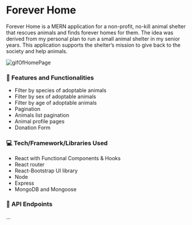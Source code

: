 # Forever Home

Forever Home is a MERN application for a non-profit, no-kill animal shelter that rescues animals and finds forever homes for them. The idea was derived from my personal plan to run a small animal shelter in my senior years. This application supports the shelter’s mission to give back to the society and help animals.


![gifOfHomePage](https://media.giphy.com/media/YnQhrqS0SJY0r4opaL/giphy.gif)



### :star2: Features and Functionalities
* Filter by species of adoptable animals
* Filter by sex of adoptable animals
* Filter by age of adoptable animals
* Pagination
* Animals list pagination
* Animal profile pages
* Donation Form



### :computer: Tech/Framework/Libraries Used
* React with Functional Components & Hooks
* React router
* React-Bootstrap UI library
* Node
* Express
* MongoDB and Mongoose


### :page_with_curl: API Endpoints
...
